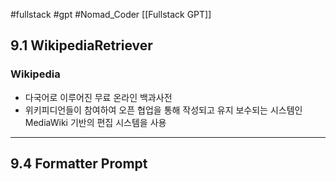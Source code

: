 #fullstack #gpt #Nomad_Coder [[Fullstack GPT]]

## 9.1 WikipediaRetriever
### Wikipedia
- 다국어로 이루어진 무료 온라인 백과사전
- 위키피디언들이 참여하여 오픈 협업을 통해 작성되고 유지 보수되는 시스템인 MediaWiki 기반의 편집 시스템을 사용


---
## 9.4 Formatter Prompt
